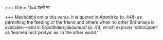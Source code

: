 +++
title = "154 यक्ष्मी च"

+++
Medhātithi omits this verse. It is quoted in *Aparārka* (p. 448) as
permitting the feeding of the friend and others when no other Brāhmaṇa
is available;—and in *Śrāddhakriyākaumudī* (p. 41), which explains
‘*abhirūpam*’ as ‘learned and ‘*pretya*’ as ‘in the other world.’


